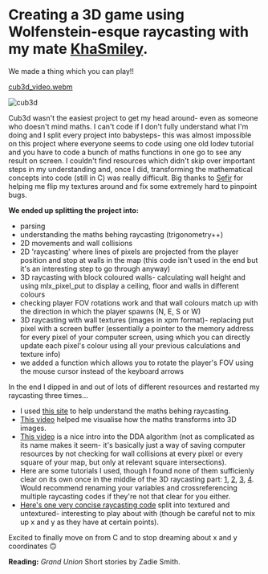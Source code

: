 # Creating a 3D game using Wolfenstein-esque raycasting with my mate [KhaSmiley](https://github.com/KhaSmiley).

We made a thing which you can play!!

[cub3d_video.webm](https://github.com/lbarry9/42/assets/127246677/f6491efa-9dad-41ff-8c2e-de6b39e8b856)

![cub3d](https://github.com/lbarry9/42/assets/127246677/f1bb63fe-e391-4c96-89cf-1187c7d78d45)

Cub3d wasn't the easiest project to get my head around- even as someone who doesn't mind maths. I can't code if I don't fully understand what I'm doing and I split every project into babysteps- this was almost impossible on this project where everyone seems to code using one old lodev tutorial and you have to code a bunch of maths functions in one go to see any result on screen. I couldn't find resources which didn't skip over important steps in my understanding and, once I did, transforming the mathematical concepts into code (still in C) was really difficult. Big thanks to [Sefir](https://github.com/SefirOutin) for helping me flip my textures around and fix some extremely hard to pinpoint bugs.

**We ended up splitting the project into:**
- parsing
- understanding the maths behing raycasting (trigonometry++)
- 2D movements and wall collisions
- 2D 'raycasting' where lines of pixels are projected from the player position and stop at walls in the map (this code isn't used in the end but it's an interesting step to go through anyway)
- 3D raycasting with block coloured walls- calculating wall height and using mlx_pixel_put to display a ceiling, floor and walls in different colours
- checking player FOV rotations work and that wall colours match up with the direction in which the player spawns (N, E, S or W)
- 3D raycasting with wall textures (images in xpm format)- replacing put pixel with a screen buffer (essentially a pointer to the memory address for every pixel of your computer screen, using which you can directly update each pixel's colour using all your previous calculations and texture info)
- we added a function which allows you to rotate the player's FOV using the mouse cursor instead of the keyboard arrows

In the end I dipped in and out of lots of different resources and restarted my raycasting three times...
- I used [this site](https://demoman.net/?a=trig-for-games) to help understand the maths behing raycasting.
- [This video](https://www.youtube.com/watch?v=U0_ONQQ5ZNM) helped me visualise how the maths transforms into 3D images.
- [This video](https://www.youtube.com/watch?v=NbSee-XM7WA) is a nice intro into the DDA algorithm (not as complicated as its name makes it seem- it's basically just a way of saving computer resources by not checking for wall collisions at every pixel or every square of your map, but only at relevant square intersections).
- Here are some tutorials I used, though I found none of them sufficienly clear on its own once in the middle of the 3D raycasting part: [1](https://lodev.org/cgtutor/raycasting.html), [2](https://guy-grave.developpez.com/tutoriels/jeux/doom-wolfenstein-raycasting/), [3](https://medium.com/@rtailidounia/raycasting-in-cub3d-42-network-project-a-practical-tutorial-using-vectors-68eeb16b3de2), [4](https://medium.com/@afatir.ahmedfatir/cub3d-tutorial-af5dd31d2fcf). Would recommend renaming your variables and crossreferencing multiple raycasting codes if they're not that clear for you either.
- [Here's one very concise raycasting code](https://github.com/l-yohai/cub3d/blob/master/mlx_example/01_untextured_raycast.c) split into textured and untextured- interesting to play about with (though be careful not to mix up x and y as they have at certain points).

Excited to finally move on from C and to stop dreaming about x and y coordinates :upside_down_face:

**Reading:** _Grand Union_ Short stories by Zadie Smith.
